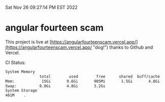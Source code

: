Sat Nov 26 09:27:14 PM EST 2022

# angular fourteen scam


This project is live at [https://angularfourteenscam.vercel.app/](https://angularfourteenscam.vercel.app/ "dog!") thanks to Github and Vercel.

CI Status: 

```bash
System Memory
               total        used        free      shared  buff/cache   available
Mem:            15Gi       9.6Gi       905Mi       1.5Gi       4.8Gi       3.8Gi
Swap:          8.0Gi       4.8Gi       3.2Gi
System Storage
461M	.
```
```bash
